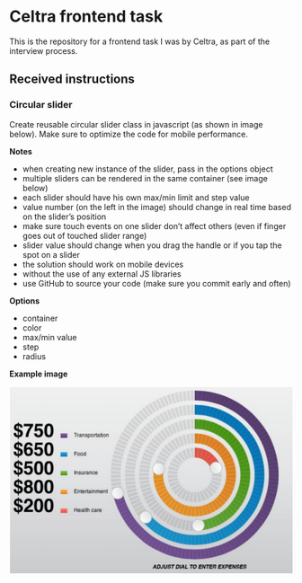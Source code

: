 # Celtra frontend task

This is the repository for a frontend task I was by Celtra, as part of the interview process.

## Received instructions

### Circular slider

Create reusable circular slider class in javascript (as shown in image below). Make sure to
optimize the code for mobile performance.

**Notes**

- when creating new instance of the slider, pass in the options object
- multiple sliders can be rendered in the same container (see image below)
- each slider should have his own max/min limit and step value
- value number (on the left in the image) should change in real time based on the slider’s position
- make sure touch events on one slider don’t affect others (even if finger goes out of touched slider range)
- slider value should change when you drag the handle or if you tap the spot on a slider
- the solution should work on mobile devices
- without the use of any external JS libraries
- use GitHub to source your code (make sure you commit early and often)

**Options**

- container
- color
- max/min value
- step
- radius

**Example image**

![Example image](example_img.png)
